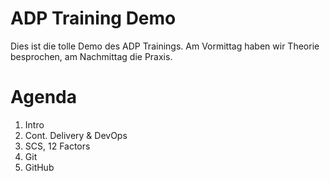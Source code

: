 # ADP Training Demo

Dies ist die tolle Demo des ADP Trainings. Am Vormittag haben wir Theorie besprochen, am Nachmittag die Praxis.

# Agenda

1. Intro
2. Cont. Delivery & DevOps
3. SCS, 12 Factors
4. Git
5. GitHub